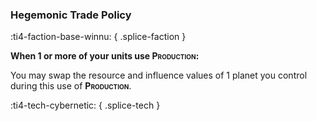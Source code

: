 ### **Hegemonic Trade Policy**
:ti4-faction-base-winnu:
{ .splice-faction }

**When 1 or more of your units use <span style="font-variant:small-caps;">Production</span>:**

You may swap the resource and influence values of 1 planet you control during this use of <span style="font-variant:small-caps;">**Production**</span>.

:ti4-tech-cybernetic:
{ .splice-tech }
